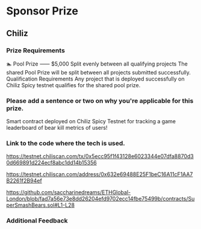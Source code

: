 # Sponsor Prize

## Chiliz

### Prize Requirements

🏊 Pool Prize ⸺ $5,000
Split evenly between all qualifying projects
The shared Pool Prize will be split between all projects submitted successfully.
Qualification Requirements
Any project that is deployed successfully on Chiliz Spicy testnet qualifies for the shared pool prize.

### Please add a sentence or two on why you're applicable for this prize.

Smart contract deployed on Chiliz Spicy Testnet for tracking a game leaderboard of bear kill metrics of users!

### Link to the code where the tech is used.

https://testnet.chiliscan.com/tx/0x5ecc95f1f43128e6023344e07dfa8870d30d669891d224ecf8abc1dd14b15356

https://testnet.chiliscan.com/address/0x632e69488E25F1beC16A11cF1AA7B2261f2B94ef

https://github.com/saccharinedreams/ETHGlobal-London/blob/fad7a56e73e8dd26204efd9702ecc14fbe75499b/contracts/SuperSmashBears.sol#L1-L28

### Additional Feedback

